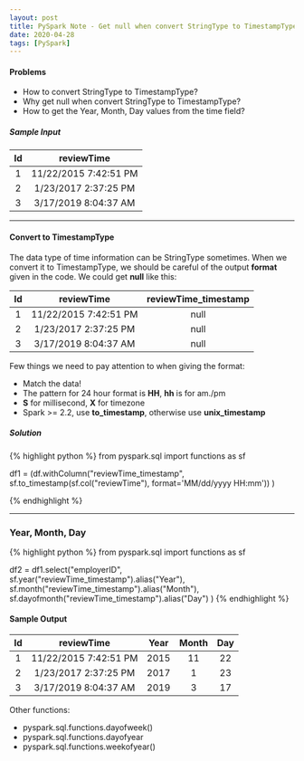 ```yaml
---
layout: post
title: PySpark Note - Get null when convert StringType to TimestampType
date: 2020-04-28
tags: [PySpark]
---
```


#### Problems ####
* How to convert StringType to TimestampType?
* Why get null when convert StringType to TimestampType?
* How to get the Year, Month, Day values from the time field?

##### Sample Input #####

| Id |       reviewTime      |
|:--:|:---------------------:|
|  1 | 11/22/2015 7:42:51 PM |
|  2 |  1/23/2017 2:37:25 PM |
|  3 |  3/17/2019 8:04:37 AM |

***

#### Convert to TimestampType ####
The data type of time information can be StringType sometimes.
When we convert it to TimestampType, we should be careful of the output **format** given in the code.
We could get **null** like this:

| Id |       reviewTime      | reviewTime_timestamp |
|:--:|:---------------------:|:--------------------:|
|  1 | 11/22/2015 7:42:51 PM |         null         |
|  2 |  1/23/2017 2:37:25 PM |         null         |
|  3 |  3/17/2019 8:04:37 AM |         null         |

Few things we need to pay attention to when giving the format:

* Match the data!
* The pattern for 24 hour format is **HH**, **hh** is for am./pm
* **S** for millisecond, **X** for timezone
* Spark >= 2.2, use **to_timestamp**, otherwise use **unix_timestamp**

##### Solution #####

{% highlight python %}
from pyspark.sql import functions as sf

df1 = (df.withColumn("reviewTime_timestamp",
       sf.to_timestamp(sf.col("reviewTime"), format='MM/dd/yyyy HH:mm'))
)

{% endhighlight %}

***

### Year, Month, Day ###

{% highlight python %}
from pyspark.sql import functions as sf

df2 = df1.select("employerID",
                sf.year("reviewTime_timestamp").alias("Year"),
                sf.month("reviewTime_timestamp").alias("Month"),
                sf.dayofmonth("reviewTime_timestamp").alias("Day")
)
{% endhighlight %}

#### Sample Output ####

| Id |       reviewTime      | Year | Month | Day |
|:--:|:---------------------:|:----:|:-----:|:---:|
|  1 | 11/22/2015 7:42:51 PM | 2015 |   11  |  22 |
|  2 |  1/23/2017 2:37:25 PM | 2017 |   1   |  23 |
|  3 |  3/17/2019 8:04:37 AM | 2019 |   3   |  17 |

Other functions:
* pyspark.sql.functions.dayofweek()
* pyspark.sql.functions.dayofyear
* pyspark.sql.functions.weekofyear()
